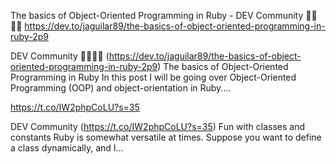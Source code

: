
The basics of Object-Oriented Programming in Ruby - DEV Community 👩‍💻👨‍💻
https://dev.to/jaguilar89/the-basics-of-object-oriented-programming-in-ruby-2p9

DEV Community 👩‍💻👨‍💻 (https://dev.to/jaguilar89/the-basics-of-object-oriented-programming-in-ruby-2p9)
The basics of Object-Oriented Programming in Ruby
In this post I will be going over Object-Oriented Programming (OOP) and object-orientation in Ruby....

https://t.co/IW2phpCoLU?s=35

DEV Community (https://t.co/IW2phpCoLU?s=35)
Fun with classes and constants
Ruby is somewhat versatile at times. Suppose you want to define a class dynamically, and I...

